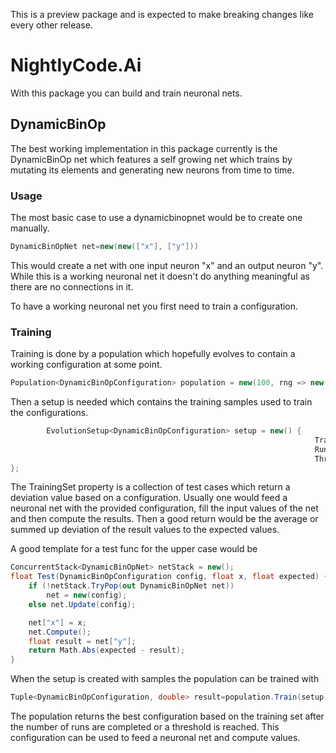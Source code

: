 This is a preview package and is expected to make breaking changes like every other release.

# NightlyCode.Ai
With this package you can build and train neuronal nets.

## DynamicBinOp
The best working implementation in this package currently is the DynamicBinOp net which features a self growing net which trains by mutating its elements and generating new neurons from time to time.

### Usage

The most basic case to use a dynamicbinopnet would be to create one manually.
```cs
DynamicBinOpNet net=new(new(["x"], ["y"]))
```

This would create a net with one input neuron "x" and an output neuron "y". While this is a working neuronal net it doesn't do anything meaningful as there are no connections in it.

To have a working neuronal net you first need to train a configuration.

### Training
Training is done by a population which hopefully evolves to contain a working configuration at some point.
```cs
Population<DynamicBinOpConfiguration> population = new(100, rng => new(["x"], ["y"], rng));
```

Then a setup is needed which contains the training samples used to train the configurations.

```cs
        EvolutionSetup<DynamicBinOpConfiguration> setup = new() {
                                                                    TrainingSet = [...],
                                                                    Runs = 5000,
                                                                    Threads = 2
};
```

The TrainingSet property is a collection of test cases which return a deviation value based on a configuration. Usually one would feed a neuronal net with the provided configuration, fill the input values of the net and then compute the results. Then a good return would be the average or summed up deviation of the result values to the expected values.

A good template for a test func for the upper case would be
```csharp
ConcurrentStack<DynamicBinOpNet> netStack = new();
float Test(DynamicBinOpConfiguration config, float x, float expected) {
    if (!netStack.TryPop(out DynamicBinOpNet net))
        net = new(config);
    else net.Update(config);

    net["x"] = x;
    net.Compute();
    float result = net["y"];
    return Math.Abs(expected - result);
}
```

When the setup is created with samples the population can be trained with

```cs
Tuple<DynamicBinOpConfiguration, double> result=population.Train(setup);
```

The population returns the best configuration based on the training set after the number of runs are completed or a threshold is reached. This configuration can be used to feed a neuronal net and compute values.